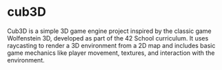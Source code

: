 # cub3D
Cub3D is a simple 3D game engine project inspired by the classic game Wolfenstein 3D, developed as part of the 42 School curriculum. It uses raycasting to render a 3D environment from a 2D map and includes basic game mechanics like player movement, textures, and interaction with the environment.
